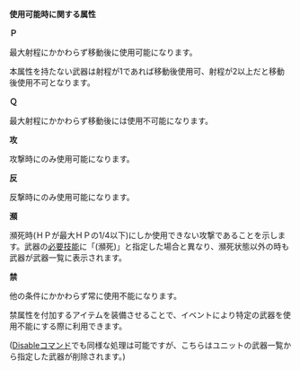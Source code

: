 **使用可能時に関する属性**

**Ｐ**

最大射程にかかわらず移動後に使用可能になります。

本属性を持たない武器は射程が1であれば移動後使用可、射程が2以上だと移動後使用不可となります。

**Ｑ**

最大射程にかかわらず移動後には使用不可能になります。

**攻**

攻撃時にのみ使用可能になります。

**反**

反撃時にのみ使用可能になります。

**瀕**

瀕死時(ＨＰが最大ＨＰの1/4以下)にしか使用できない攻撃であることを示します。武器の[必要技能](必要技能)に「(瀕死)」と指定した場合と異なり、瀕死状態以外の時も武器が武器一覧に表示されます。

**禁**

他の条件にかかわらず常に使用不能になります。

禁属性を付加するアイテムを装備させることで、イベントにより特定の武器を使用不能にする際に利用できます。

([Disableコマンド](Disableコマンド)でも同様な処理は可能ですが、こちらはユニットの武器一覧から指定した武器が削除されます。)
